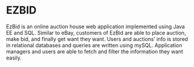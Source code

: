 # EZBID
EzBid is an online auction house web application implemented using Java EE and SQL. Similar to eBay, customers of EzBid are able to place auction, make bid, and finally get want they want. Users and auctions’ info is stored in relational databases and queries are written using mySQL. Application managers and users are able to fetch and filter the information they want easily.
